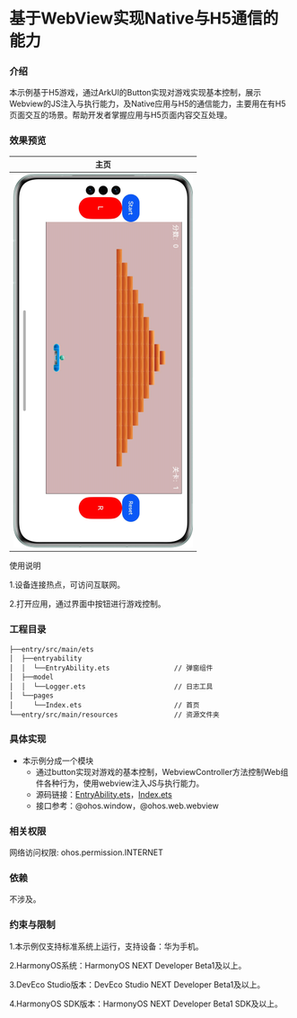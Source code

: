 # 基于WebView实现Native与H5通信的能力

### 介绍

本示例基于H5游戏，通过ArkUI的Button实现对游戏实现基本控制，展示Webview的JS注入与执行能力，及Native应用与H5的通信能力，主要用在有H5页面交互的场景。帮助开发者掌握应用与H5页面内容交互处理。

### 效果预览

| 主页                               |
|----------------------------------|
| ![](screenshots/device/main.png) |

使用说明

1.设备连接热点，可访问互联网。

2.打开应用，通过界面中按钮进行游戏控制。

### 工程目录
```
├──entry/src/main/ets
│  ├──entryability
│  │  └──EntryAbility.ets                // 弹窗组件
│  ├──model
│  │  └──Logger.ets                      // 日志工具
│  └──pages
│     └──Index.ets                       // 首页
└──entry/src/main/resources              // 资源文件夹
```

### 具体实现

* 本示例分成一个模块
  * 通过button实现对游戏的基本控制，WebviewController方法控制Web组件各种行为，使用webview注入JS与执行能力。
  * 源码链接：[EntryAbility.ets](entry/src/main/ets/entryability/EntryAbility.ets)，[Index.ets](entry/src/main/ets/pages/Index.ets)
  * 接口参考：@ohos.window，@ohos.web.webview

### 相关权限

网络访问权限: ohos.permission.INTERNET

### 依赖

不涉及。

### 约束与限制

1.本示例仅支持标准系统上运行，支持设备：华为手机。

2.HarmonyOS系统：HarmonyOS NEXT Developer Beta1及以上。

3.DevEco Studio版本：DevEco Studio NEXT Developer Beta1及以上。

4.HarmonyOS SDK版本：HarmonyOS NEXT Developer Beta1 SDK及以上。


